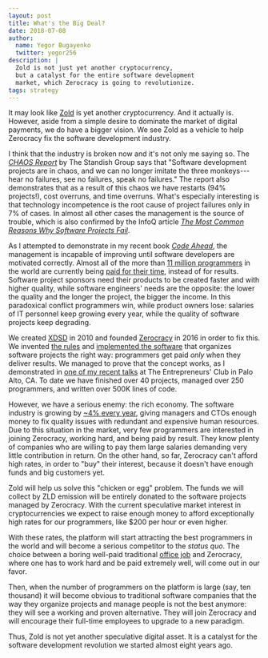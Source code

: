 ```yaml
---
layout: post
title: What's the Big Deal?
date: 2018-07-08
author:
  name: Yegor Bugayenko
  twitter: yegor256
description: |
  Zold is not just yet another cryptocurrency,
  but a catalyst for the entire software development
  market, which Zerocracy is going to revolutionize.
tags: strategy
---
```


It may look like [Zold](http://www.zold.io) is yet another cryptocurrency.
And it actually is.
However, aside from a simple desire to dominate the market of digital payments, we do have a bigger vision.
We see Zold as a vehicle to help Zerocracy fix the software development industry.

<!--more-->

I think that the industry is broken now and it's not only me saying so.
The [_CHAOS Report_](https://www.projectsmart.co.uk/white-papers/chaos-report.pdf)
by The Standish Group says that "Software development projects
are in chaos, and we can no longer imitate the three monkeys---hear no failures,
see no failures, speak no failures." The report also demonstrates that as a
result of this chaos we have restarts (94% projects!), cost overruns, and time
overruns. What's especially interesting is that technology incompetence is
the root cause of project failures only in 7% of cases. In almost all other cases
the management is the source of trouble, which is also confirmed by the InfoQ article
[_The Most Common Reasons Why Software Projects Fail_](https://www.infoq.com/articles/software-failure-reasons).

As I attempted to demonstrate in my recent book [_Code Ahead_](https://www.yegor256.com/code-ahead.html),
the management is incapable of improving until software developers
are motivated correctly. Almost all of the more than
[11 million programmers](https://www.infoq.com/news/2014/01/IDC-software-developers)
in the world are currently being [paid for their time](https://www.yegor256.com/2015/07/21/hourly-pay-modern-slavery.html),
instead of for results.
Software project sponsors need their products to be created faster and with
higher quality, while software engineers' needs are the opposite:
the lower the quality and the longer the project, the bigger the income.
In this paradoxical conflict programmers win, while product owners lose:
salaries of IT personnel keep growing every year,
while the quality of software projects keep degrading.

We created [XDSD](https://www.xdsd.org) in 2010 and founded [Zerocracy](https://www.zerocracy.clm)
in 2016 in order to fix this. We invented [the rules](http://www.zerocracy.com/policy.html) and
[implemented the software](https://www.yegor256.com/2018/03/21/zerocracy-announcement.html) that
organizes software projects the right way: programmers get paid _only_ when
they deliver results. We managed to prove
that the concept works, as I demonstrated in
[one of my recent talks](https://www.youtube.com/watch?v=qRZYJGYdrwk)
at The Entrepreneurs' Club in Palo Alto, CA. To date we have finished over 40 projects,
managed over 250 programmers, and written over 500K lines of code.

However, we have a serious enemy: the rich economy. The software industry is growing
by [~4% every year](https://www.morganstanley.com/ideas/software-sector-growth),
giving managers and CTOs enough money to fix quality
issues with redundant and expensive human resources. Due to this
situation in the market, very few programmers are interested in joining
Zerocracy, working hard, and being paid by result. They know plenty of companies
who are willing to pay them large salaries demanding very little contribution in return.
On the other hand, so far, Zerocracy can't afford high rates, in order to
"buy" their interest, because it doesn't have enough funds and big customers yet.

Zold will help us solve this "chicken or egg" problem.
The funds we will collect by ZLD emission will be entirely donated to the
software projects managed by Zerocracy. With the current speculative
market interest in cryptocurrencies we expect to raise enough money
to afford exceptionally high rates for our programmers, like $200 per hour or even higher.

With these rates, the platform will start attracting the best programmers in
the world and will become a serious competitor to the _status quo_.
The choice between a boring well-paid traditional [office job](https://www.yegor256.com/2015/10/06/how-to-be-good-office-slave.html)
and Zerocracy, where one has to work hard and be paid extremely well,
will come out in our favor.

Then, when the number of programmers on the platform is large (say, ten thousand)
it will become obvious to traditional software companies that the way
they organize projects and manage people is not the best anymore:
they will see a working and proven alternative. They will join Zerocracy and will
encourage their full-time employees to upgrade to a new paradigm.

Thus, Zold is not yet another speculative digital asset.
It is a catalyst for the software development revolution
we started almost eight years ago.

